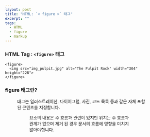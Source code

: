 ```yaml
---
layout: post
title: "HTML: `< figure >` 태그"
excerpt: ""
tags: 
  - HTML
  - figure
  - markup
---
```


### HTML Tag : `<figure>` 태그
```
<figure>
  <img src="img_pulpit.jpg" alt="The Pulpit Rock" width="304" height="228">
</figure>

```
### figure 태그란?
 
<figure> 태그는 일러스트레이션, 다이어그램, 사진, 코드 목록 등과 같은 자체 포함 된 콘텐츠를 지정합니다.

<figure> 요소의 내용은 주 흐름과 관련이 있지만 위치는 주 흐름과 관계가 없으며 제거 된 경우 문서의 흐름에 영향을 미치지 않아야합니다.
